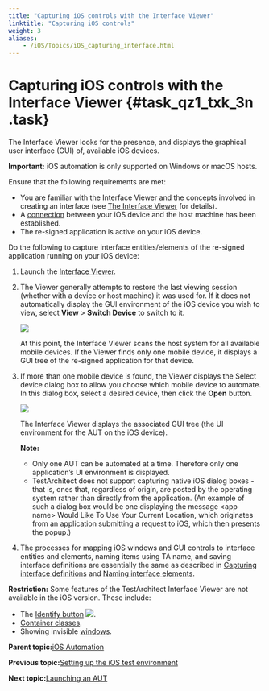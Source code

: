 ```yaml
--- 
title: "Capturing iOS controls with the Interface Viewer"
linktitle: "Capturing iOS controls"
weight: 3
aliases: 
    - /iOS/Topics/iOS_capturing_interface.html
---
```

# Capturing iOS controls with the Interface Viewer {#task_qz1_txk_3n .task}

The Interface Viewer looks for the presence, and displays the graphical user interface \(GUI\) of, available iOS devices.

**Important:** iOS automation is only supported on Windows or macOS hosts.

Ensure that the following requirements are met:

-   You are familiar with the Interface Viewer and the concepts involved in creating an interface \(see [The Interface Viewer](../../TA_Help/Topics/Interface_def_Viewer.html) for details\).
-   A [connection](iOS_connecting_to_host_machine.html) between your iOS device and the host machine has been established.
-   The re-signed application is active on your iOS device.

Do the following to capture interface entities/elements of the re-signed application running on your iOS device:

1.  Launch the [Interface Viewer](../../TA_Help/Topics/Interface_def_Viewer_Starting.html).

2.  The Viewer generally attempts to restore the last viewing session \(whether with a device or host machine\) it was used for. If it does not automatically display the GUI environment of the iOS device you wish to view, select **View** \> **Switch Device** to switch to it.

    ![](../Images/iOS_switch_device.png)

    At this point, the Interface Viewer scans the host system for all available mobile devices. If the Viewer finds only one mobile device, it displays a GUI tree of the re-signed application for that device.

3.  If more than one mobile device is found, the Viewer displays the Select device dialog box to allow you choose which mobile device to automate. In this dialog box, select a desired device, then click the **Open** button.

    ![](../Images/iOS_select_device.png)

    The Interface Viewer displays the associated GUI tree \(the UI environment for the AUT on the iOS device\).

    **Note:**

    -   Only one AUT can be automated at a time. Therefore only one application’s UI environment is displayed.
    -   TestArchitect does not support capturing native iOS dialog boxes - that is, ones that, regardless of origin, are posted by the operating system rather than directly from the application. \(An example of such a dialog box would be one displaying the message <app name\> Would Like To Use Your Current Location, which originates from an application submitting a request to iOS, which then presents the popup.\)
4.  The processes for mapping iOS windows and GUI controls to interface entities and elements, naming items using TA name, and saving interface definitions are essentially the same as described in [Capturing interface definitions](../../TA_Help/Topics/Interface_def_capturing.html) and [Naming interface elements](../../TA_Help/Topics/Interface_def_naming.html).


**Restriction:** Some features of the TestArchitect Interface Viewer are not available in the iOS version. These include:

-   The [Identify button](../../TA_Help/Topics/Interface_def_Viewer_identify.html) ![](../Images/iOS_hand.png).
-   [Container classes](../../TA_Help/Topics/Interface_def_container_class.html).
-   Showing invisible [windows](../../TA_Help/Topics/Interface_def_Viewer_show_invisible_windows.html).

**Parent topic:**[iOS Automation](../../iOS/Topics/iOS_automation_def.html)

**Previous topic:**[Setting up the iOS test environment](../../iOS/Topics/iOS_setting_up_the_test_enviroment.html)

**Next topic:**[Launching an AUT](../../iOS/Topics/iOS_launching_an_AUT.html)

